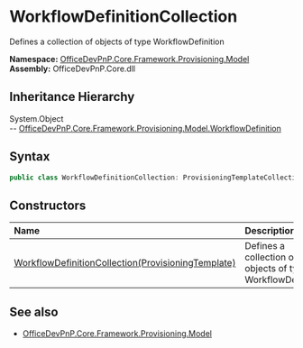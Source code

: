 # WorkflowDefinitionCollection
Defines a collection of objects of type WorkflowDefinition  

**Namespace:** [OfficeDevPnP.Core.Framework.Provisioning.Model](OfficeDevPnP.Core.Framework.Provisioning.Model.md)  
**Assembly:** OfficeDevPnP.Core.dll  
## Inheritance Hierarchy
System.Object  
--  [OfficeDevPnP.Core.Framework.Provisioning.Model.WorkflowDefinition](OfficeDevPnP.Core.Framework.Provisioning.Model.WorkflowDefinition.md)
## Syntax
```C#
public class WorkflowDefinitionCollection: ProvisioningTemplateCollection<WorkflowDefinition>
```
## Constructors
|**Name**|**Description**|
|:-----|:-----|
| [WorkflowDefinitionCollection(ProvisioningTemplate)](OfficeDevPnP.Core.Framework.Provisioning.Model.WorkflowDefinitionCollection.ctor1.md) |  Defines a collection of objects of type WorkflowDefinition 
## See also
- [OfficeDevPnP.Core.Framework.Provisioning.Model](OfficeDevPnP.Core.Framework.Provisioning.Model.md)
